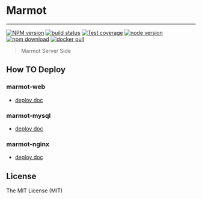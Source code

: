 # Marmot

---

[![NPM version][npm-image]][npm-url]
[![build status][travis-image]][travis-url]
[![Test coverage][coveralls-image]][coveralls-url]
[![node version][node-image]][node-url]
[![npm download][download-image]][download-url]
[![docker pull][docker-image]][docker-url]

[npm-image]: https://img.shields.io/npm/v/marmot-web.svg?style=flat-square
[npm-url]: https://npmjs.org/package/marmot-web
[travis-image]: https://img.shields.io/travis/macacajs/marmot.svg?style=flat-square
[travis-url]: https://travis-ci.org/macacajs/marmot
[coveralls-image]: https://img.shields.io/codecov/c/github/macacajs/marmot.svg?style=flat-square
[coveralls-url]: https://codecov.io/gh/macacajs/marmot
[node-image]: https://img.shields.io/badge/node.js-%3E=_8-green.svg?style=flat-square
[node-url]: http://nodejs.org/download/
[download-image]: https://img.shields.io/npm/dm/marmot-web.svg?style=flat-square
[download-url]: https://npmjs.org/package/marmot-web
[docker-image]: https://img.shields.io/docker/pulls/marmotjs/marmot-web.svg?style=flat-square
[docker-url]: https://hub.docker.com/r/marmotjs/marmot-web/

> Marmot Server Side

## How TO Deploy

### marmot-web

- [deploy doc](./docker/marmot-web/README.md)

### marmot-mysql

- [deploy doc](./docker/marmot-mysql/README.md)

### marmot-nginx

- [deploy doc](./docker/marmot-nginx/README.md)

## License

The MIT License (MIT)
